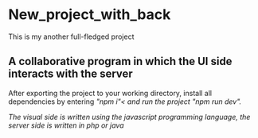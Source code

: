 # New_project_with_back

This is my another full-fledged project

## A collaborative program in which the UI side interacts with the server

After exporting the project to your working directory, install all dependencies by entering <i>"npm i"< and run the project <i>"npm run dev".

The visual side is written using the javascript programming language, the server side is written in php or java
